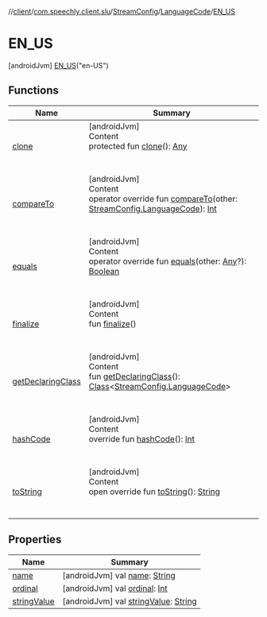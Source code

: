 //[client](../../../../index.md)/[com.speechly.client.slu](../../../index.md)/[StreamConfig](../../index.md)/[LanguageCode](../index.md)/[EN_US](index.md)



# EN_US  
 [androidJvm] [EN_US](index.md)("en-US")  
   


## Functions  
  
|  Name|  Summary| 
|---|---|
| <a name="kotlin/Enum/clone/#/PointingToDeclaration/"></a>[clone](../-f-i_-f-i/index.md#%5Bkotlin%2FEnum%2Fclone%2F%23%2FPointingToDeclaration%2F%5D%2FFunctions%2F-126307046)| <a name="kotlin/Enum/clone/#/PointingToDeclaration/"></a>[androidJvm]  <br>Content  <br>protected fun [clone](../-f-i_-f-i/index.md#%5Bkotlin%2FEnum%2Fclone%2F%23%2FPointingToDeclaration%2F%5D%2FFunctions%2F-126307046)(): [Any](https://kotlinlang.org/api/latest/jvm/stdlib/kotlin/-any/index.html)  <br><br><br>
| <a name="kotlin/Enum/compareTo/#com.speechly.client.slu.StreamConfig.LanguageCode/PointingToDeclaration/"></a>[compareTo](../-f-i_-f-i/index.md#%5Bkotlin%2FEnum%2FcompareTo%2F%23com.speechly.client.slu.StreamConfig.LanguageCode%2FPointingToDeclaration%2F%5D%2FFunctions%2F-126307046)| <a name="kotlin/Enum/compareTo/#com.speechly.client.slu.StreamConfig.LanguageCode/PointingToDeclaration/"></a>[androidJvm]  <br>Content  <br>operator override fun [compareTo](../-f-i_-f-i/index.md#%5Bkotlin%2FEnum%2FcompareTo%2F%23com.speechly.client.slu.StreamConfig.LanguageCode%2FPointingToDeclaration%2F%5D%2FFunctions%2F-126307046)(other: [StreamConfig.LanguageCode](../index.md)): [Int](https://kotlinlang.org/api/latest/jvm/stdlib/kotlin/-int/index.html)  <br><br><br>
| <a name="kotlin/Enum/equals/#kotlin.Any?/PointingToDeclaration/"></a>[equals](../-f-i_-f-i/index.md#%5Bkotlin%2FEnum%2Fequals%2F%23kotlin.Any%3F%2FPointingToDeclaration%2F%5D%2FFunctions%2F-126307046)| <a name="kotlin/Enum/equals/#kotlin.Any?/PointingToDeclaration/"></a>[androidJvm]  <br>Content  <br>operator override fun [equals](../-f-i_-f-i/index.md#%5Bkotlin%2FEnum%2Fequals%2F%23kotlin.Any%3F%2FPointingToDeclaration%2F%5D%2FFunctions%2F-126307046)(other: [Any](https://kotlinlang.org/api/latest/jvm/stdlib/kotlin/-any/index.html)?): [Boolean](https://kotlinlang.org/api/latest/jvm/stdlib/kotlin/-boolean/index.html)  <br><br><br>
| <a name="kotlin/Enum/finalize/#/PointingToDeclaration/"></a>[finalize](../-f-i_-f-i/index.md#%5Bkotlin%2FEnum%2Ffinalize%2F%23%2FPointingToDeclaration%2F%5D%2FFunctions%2F-126307046)| <a name="kotlin/Enum/finalize/#/PointingToDeclaration/"></a>[androidJvm]  <br>Content  <br>fun [finalize](../-f-i_-f-i/index.md#%5Bkotlin%2FEnum%2Ffinalize%2F%23%2FPointingToDeclaration%2F%5D%2FFunctions%2F-126307046)()  <br><br><br>
| <a name="kotlin/Enum/getDeclaringClass/#/PointingToDeclaration/"></a>[getDeclaringClass](../-f-i_-f-i/index.md#%5Bkotlin%2FEnum%2FgetDeclaringClass%2F%23%2FPointingToDeclaration%2F%5D%2FFunctions%2F-126307046)| <a name="kotlin/Enum/getDeclaringClass/#/PointingToDeclaration/"></a>[androidJvm]  <br>Content  <br>fun [getDeclaringClass](../-f-i_-f-i/index.md#%5Bkotlin%2FEnum%2FgetDeclaringClass%2F%23%2FPointingToDeclaration%2F%5D%2FFunctions%2F-126307046)(): [Class](https://developer.android.com/reference/kotlin/java/lang/Class.html)<[StreamConfig.LanguageCode](../index.md)>  <br><br><br>
| <a name="kotlin/Enum/hashCode/#/PointingToDeclaration/"></a>[hashCode](../-f-i_-f-i/index.md#%5Bkotlin%2FEnum%2FhashCode%2F%23%2FPointingToDeclaration%2F%5D%2FFunctions%2F-126307046)| <a name="kotlin/Enum/hashCode/#/PointingToDeclaration/"></a>[androidJvm]  <br>Content  <br>override fun [hashCode](../-f-i_-f-i/index.md#%5Bkotlin%2FEnum%2FhashCode%2F%23%2FPointingToDeclaration%2F%5D%2FFunctions%2F-126307046)(): [Int](https://kotlinlang.org/api/latest/jvm/stdlib/kotlin/-int/index.html)  <br><br><br>
| <a name="kotlin/Enum/toString/#/PointingToDeclaration/"></a>[toString](../-f-i_-f-i/index.md#%5Bkotlin%2FEnum%2FtoString%2F%23%2FPointingToDeclaration%2F%5D%2FFunctions%2F-126307046)| <a name="kotlin/Enum/toString/#/PointingToDeclaration/"></a>[androidJvm]  <br>Content  <br>open override fun [toString](../-f-i_-f-i/index.md#%5Bkotlin%2FEnum%2FtoString%2F%23%2FPointingToDeclaration%2F%5D%2FFunctions%2F-126307046)(): [String](https://kotlinlang.org/api/latest/jvm/stdlib/kotlin/-string/index.html)  <br><br><br>


## Properties  
  
|  Name|  Summary| 
|---|---|
| <a name="com.speechly.client.slu/StreamConfig.LanguageCode.EN_US/name/#/PointingToDeclaration/"></a>[name](name.md)| <a name="com.speechly.client.slu/StreamConfig.LanguageCode.EN_US/name/#/PointingToDeclaration/"></a> [androidJvm] val [name](name.md): [String](https://kotlinlang.org/api/latest/jvm/stdlib/kotlin/-string/index.html)   <br>
| <a name="com.speechly.client.slu/StreamConfig.LanguageCode.EN_US/ordinal/#/PointingToDeclaration/"></a>[ordinal](ordinal.md)| <a name="com.speechly.client.slu/StreamConfig.LanguageCode.EN_US/ordinal/#/PointingToDeclaration/"></a> [androidJvm] val [ordinal](ordinal.md): [Int](https://kotlinlang.org/api/latest/jvm/stdlib/kotlin/-int/index.html)   <br>
| <a name="com.speechly.client.slu/StreamConfig.LanguageCode.EN_US/stringValue/#/PointingToDeclaration/"></a>[stringValue](string-value.md)| <a name="com.speechly.client.slu/StreamConfig.LanguageCode.EN_US/stringValue/#/PointingToDeclaration/"></a> [androidJvm] val [stringValue](string-value.md): [String](https://kotlinlang.org/api/latest/jvm/stdlib/kotlin/-string/index.html)   <br>


